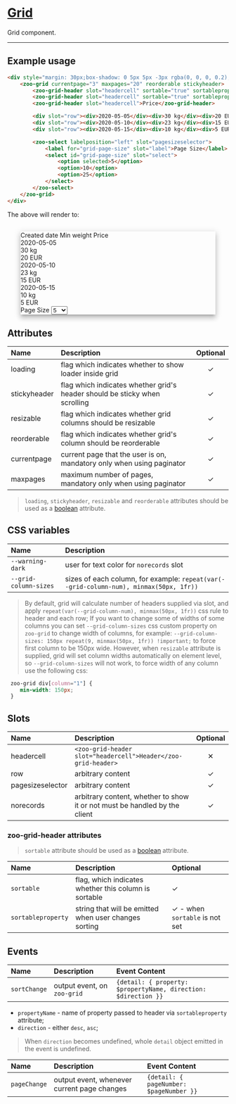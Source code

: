 # [Grid](#grid)

Grid component.

***

## Example usage

```HTML
<div style="margin: 30px;box-shadow: 0 5px 5px -3px rgba(0, 0, 0, 0.2), 0 8px 10px 1px rgba(0, 0, 0, 0.14), 0 3px 14px 2px rgba(0, 0, 0, 0.12)">
	<zoo-grid currentpage="3" maxpages="20" reorderable stickyheader>
		<zoo-grid-header slot="headercell" sortable="true" sortableproperty="createdDate">Created date</zoo-grid-header>
		<zoo-grid-header slot="headercell" sortable="true" sortableproperty="minWeight">Min weight</zoo-grid-header>
		<zoo-grid-header slot="headercell">Price</zoo-grid-header>

		<div slot="row"><div>2020-05-05</div><div>30 kg</div><div>20 EUR</div></div>
		<div slot="row"><div>2020-05-10</div><div>23 kg</div><div>15 EUR</div></div>
		<div slot="row"><div>2020-05-15</div><div>10 kg</div><div>5 EUR</div></div>

		<zoo-select labelposition="left" slot="pagesizeselector">
			<label for="grid-page-size" slot="label">Page Size</label>
			<select id="grid-page-size" slot="select">
				<option selected>5</option>
				<option>10</option>
				<option>25</option>
			</select>
		</zoo-select>
	</zoo-grid>
</div>
```

The above will render to:

<div style="margin: 30px; box-shadow: 0 5px 5px -3px rgba(0, 0, 0, 0.2), 0 8px 10px 1px rgba(0, 0, 0, 0.14), 0 3px 14px 2px rgba(0, 0, 0, 0.12)">
	<zoo-grid currentpage="3" maxpages="20" reorderable stickyheader>
		<zoo-grid-header slot="headercell" sortable="true" sortableproperty="createdDate">Created date</zoo-grid-header>
		<zoo-grid-header slot="headercell" sortable="true" sortableproperty="minWeight">Min weight</zoo-grid-header>
		<zoo-grid-header slot="headercell">Price</zoo-grid-header>
		<div slot="row"><div>2020-05-05</div><div>30 kg</div><div>20 EUR</div></div>
		<div slot="row"><div>2020-05-10</div><div>23 kg</div><div>15 EUR</div></div>
		<div slot="row">
			<div>2020-05-15</div><div>10 kg</div><div>5 EUR</div>
		</div>
		<zoo-select labelposition="left" slot="pagesizeselector">
			<label for="grid-page-size" slot="label">Page Size</label>
			<select id="grid-page-size" slot="select">
				<option selected>5</option>
				<option>10</option>
				<option>25</option>
			</select>
		</zoo-select>
	</zoo-grid>
</div>

## Attributes

| **Name**     | **Description**                                                            | **Optional** |
| :----------- | :------------------------------------------------------------------------- | :----------: |
| loading      | flag which indicates whether to show loader inside grid                    |   &#10003;   |
| stickyheader | flag which indicates whether grid's header should be sticky when scrolling |   &#10003;   |
| resizable    | flag which indicates whether grid columns should be resizable              |   &#10003;   |
| reorderable  | flag which indicates whether grid's column should be reorderable           |   &#10003;   |
| currentpage  | current page that the user is on, mandatory only when using paginator      |   &#10003;   |
| maxpages     | maximum number of pages, mandatory only when using paginator               |   &#10003;   |

> `loading`, `stickyheader`, `resizable` and `reorderable` attributes should be used as a [boolean](https://developer.mozilla.org/en-US/docs/Web/HTML/Attributes#Boolean_Attributes) attribute.
 
## CSS variables

| **Name**              | **Description**                                                                        |
| :-------------------- | :------------------------------------------------------------------------------------- |
| `--warning-dark`      | user for text color for `norecords` slot                                               |
| `--grid-column-sizes` | sizes of each column, for example: `repeat(var(--grid-column-num), minmax(50px, 1fr))` |

> By default, grid will calculate number of headers supplied via slot,
> and apply `repeat(var(--grid-column-num), minmax(50px, 1fr))` css rule
> to header and each row; If you want to change some of widths of some columns
> you can set `--grid-column-sizes` css custom property on `zoo-grid`
> to change width of columns, for example: `--grid-column-sizes: 150px repeat(9, minmax(50px, 1fr)) !important;`
> to force first column to be 150px wide.
> However, when `resizable` attribute is supplied, grid will set column widths automatically on element level,
> so `--grid-column-sizes` will not work, to force width of any column use the following css:

```CSS
 zoo-grid div[column="1"] {
	min-width: 150px;
 }
```

## Slots

| **Name**         | **Description**                                                            | **Optional** |
| :--------------- | :------------------------------------------------------------------------- | :----------: |
| headercell       | `<zoo-grid-header slot="headercell">Header</zoo-grid-header>`              |   &#10005;   |
| row              | arbitrary content                                                          |   &#10003;   |
| pagesizeselector | arbitrary content                                                          |   &#10003;   |
| norecords        | arbitrary content, whether to show it or not must be handled by the client |   &#10003;   |

### zoo-grid-header attributes

> `sortable` attribute should be used as a [boolean](https://developer.mozilla.org/en-US/docs/Web/HTML/Attributes#Boolean_Attributes) attribute.

| **Name**           | **Description**                                       | **Optional**                          |
| :----------------- | :---------------------------------------------------- | :------------------------------------ |
| `sortable`         | flag, which indicates whether this column is sortable | &#10003;                              |
| `sortableproperty` | string that will be emitted when user changes sorting | &#10003; - when `sortable` is not set |

## Events

| **Name**     | **Description**             | **Event Content**                                              |
| :----------- | :-------------------------- | :------------------------------------------------------------- |
| `sortChange` | output event, on `zoo-grid` | `{detail: { property: $propertyName, direction: $direction }}` |

- `propertyName` - name of property passed to header via `sortableproperty` attribute;
- `direction` - either `desc`, `asc`;

> When `direction` becomes undefined, whole `detail` object emitted in the event is undefined. 

| **Name**     | **Description**                             | **Event Content**                       |
| :----------- | :------------------------------------------ | :-------------------------------------- |
| `pageChange` | output event, whenever current page changes | `{detail: { pageNumber: $pageNumber }}` |
